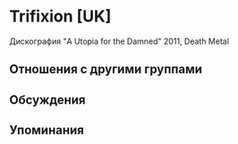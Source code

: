 # Trifixion [UK]

Дискография
"A Utopia for the Damned" 2011, Death Metal

## Отношения с другими группами


## Обсуждения


## Упоминания

